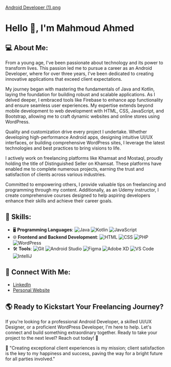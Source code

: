 [Android Developer (1).png
](https://github.com/mahmoudahmedabdelrazek/mahmoudahmedabdelrazek/blob/b7912a3b5495d870497821d5d81d8b4d44ebf957/Android%20Developer%20(1).png)
# Hello 👋, I'm Mahmoud Ahmed

## 💻 About Me:
From a young age, I've been passionate about technology and its power to transform lives. This passion led me to pursue a career as an Android Developer, where for over three years, I've been dedicated to creating innovative applications that exceed client expectations.

My journey began with mastering the fundamentals of Java and Kotlin, laying the foundation for building robust and scalable applications. As I delved deeper, I embraced tools like Firebase to enhance app functionality and ensure seamless user experiences. My expertise extends beyond mobile development to web development with HTML, CSS, JavaScript, and Bootstrap, allowing me to craft dynamic websites and online stores using WordPress.

Quality and customization drive every project I undertake. Whether developing high-performance Android apps, designing intuitive UI/UX interfaces, or building comprehensive WordPress sites, I leverage the latest technologies and best practices to bring visions to life.

I actively work on freelancing platforms like Khamsat and Mostaql, proudly holding the title of Distinguished Seller on Khamsat. These platforms have enabled me to complete numerous projects, earning the trust and satisfaction of clients across various industries.

Committed to empowering others, I provide valuable tips on freelancing and programming through my content. Additionally, as an Udemy instructor, I create comprehensive courses designed to help aspiring developers enhance their skills and achieve their career goals.

## 🚠 Skills:
- 🖥️ **Programming Languages**: ![Java](https://img.shields.io/badge/-Java-blue) ![Kotlin](https://img.shields.io/badge/-Kotlin-orange) ![JavaScript](https://img.shields.io/badge/-JavaScript-yellow)
- 🌐 **Frontend and Backend Development**: ![HTML](https://img.shields.io/badge/-HTML-red) ![CSS](https://img.shields.io/badge/-CSS-blue) ![PHP](https://img.shields.io/badge/-PHP-purple) ![WordPress](https://img.shields.io/badge/-WordPress-black)
- 🛠️ **Tools**: ![Git](https://img.shields.io/badge/-Git-lightgrey) ![Android Studio](https://img.shields.io/badge/-Android%20Studio-green) ![Figma](https://img.shields.io/badge/-Figma-pink) ![Adobe XD](https://img.shields.io/badge/-Adobe%20XD-purple) ![VS Code](https://img.shields.io/badge/-VS%20Code-blue) ![IntelliJ](https://img.shields.io/badge/-IntelliJ-black)

## 💎 Connect With Me:
- [LinkedIn](https://www.linkedin.com/in/mahmoud-ahmed-abdelrazek/)
- [Personal Website](https://www.codemanmahmoud.com)

## 🌎 Ready to Kickstart Your Freelancing Journey?
If you're looking for a professional Android Developer, a skilled UI/UX Designer, or a proficient WordPress Developer, I'm here to help. Let's connect and build something extraordinary together. Ready to take your project to the next level? Reach out today! 🚀

🌟 "Creating exceptional client experiences is my mission; client satisfaction is the key to my happiness and success, paving the way for a bright future for all parties involved."
